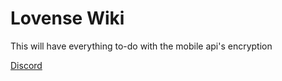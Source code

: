 # Lovense Wiki

This will have everything to-do with the mobile api's encryption

[Discord](https://discord.gg/cK3UN4exSM)
